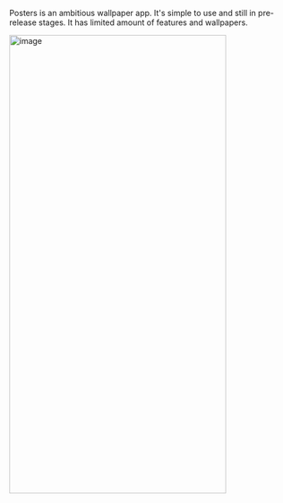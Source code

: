 Posters is an ambitious wallpaper app. It's simple to use and still in pre-release stages. It has limited amount of features and wallpapers.

<img width="387" height="818" alt="image" src="https://github.com/user-attachments/assets/ca7ac35b-4e87-4969-8518-9d2d95c5173f" />
